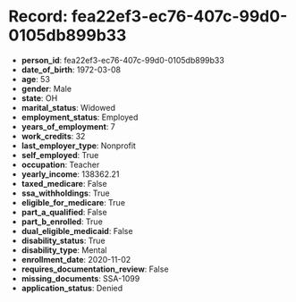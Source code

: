 # Record: fea22ef3-ec76-407c-99d0-0105db899b33

- **person_id**: fea22ef3-ec76-407c-99d0-0105db899b33
- **date_of_birth**: 1972-03-08
- **age**: 53
- **gender**: Male
- **state**: OH
- **marital_status**: Widowed
- **employment_status**: Employed
- **years_of_employment**: 7
- **work_credits**: 32
- **last_employer_type**: Nonprofit
- **self_employed**: True
- **occupation**: Teacher
- **yearly_income**: 138362.21
- **taxed_medicare**: False
- **ssa_withholdings**: True
- **eligible_for_medicare**: True
- **part_a_qualified**: False
- **part_b_enrolled**: True
- **dual_eligible_medicaid**: False
- **disability_status**: True
- **disability_type**: Mental
- **enrollment_date**: 2020-11-02
- **requires_documentation_review**: False
- **missing_documents**: SSA-1099
- **application_status**: Denied